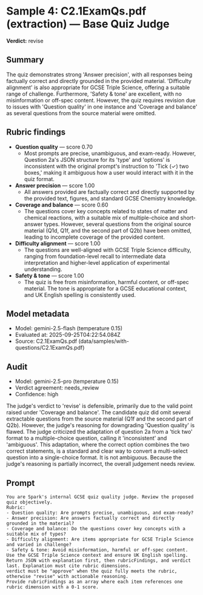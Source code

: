 # Sample 4: C2.1ExamQs.pdf (extraction) — Base Quiz Judge

**Verdict:** revise

## Summary

The quiz demonstrates strong 'Answer precision', with all responses being factually correct and directly grounded in the provided material. 'Difficulty alignment' is also appropriate for GCSE Triple Science, offering a suitable range of challenge. Furthermore, 'Safety & tone' are excellent, with no misinformation or off-spec content. However, the quiz requires revision due to issues with 'Question quality' in one instance and 'Coverage and balance' as several questions from the source material were omitted.

## Rubric findings

- **Question quality** — score 0.70
  - Most prompts are precise, unambiguous, and exam-ready. However, Question 2a's JSON structure for its 'type' and 'options' is inconsistent with the original prompt's instruction to 'Tick (✓) two boxes,' making it ambiguous how a user would interact with it in the quiz format.
- **Answer precision** — score 1.00
  - All answers provided are factually correct and directly supported by the provided text, figures, and standard GCSE Chemistry knowledge.
- **Coverage and balance** — score 0.60
  - The questions cover key concepts related to states of matter and chemical reactions, with a suitable mix of multiple-choice and short-answer types. However, several questions from the original source material (Q1d, Q1f, and the second part of Q2b) have been omitted, leading to incomplete coverage of the provided content.
- **Difficulty alignment** — score 1.00
  - The questions are well-aligned with GCSE Triple Science difficulty, ranging from foundation-level recall to intermediate data interpretation and higher-level application of experimental understanding.
- **Safety & tone** — score 1.00
  - The quiz is free from misinformation, harmful content, or off-spec material. The tone is appropriate for a GCSE educational context, and UK English spelling is consistently used.

## Model metadata

- Model: gemini-2.5-flash (temperature 0.15)
- Evaluated at: 2025-09-25T04:22:54.084Z
- Source: C2.1ExamQs.pdf (data/samples/with-questions/C2.1ExamQs.pdf)

## Audit

- Model: gemini-2.5-pro (temperature 0.15)
- Verdict agreement: needs_review
- Confidence: high

The judge's verdict to 'revise' is defensible, primarily due to the valid point raised under 'Coverage and balance'. The candidate quiz did omit several extractable questions from the source material (Q1f and the second part of Q2b). However, the judge's reasoning for downgrading 'Question quality' is flawed. The judge criticized the adaptation of question 2a from a 'tick two' format to a multiple-choice question, calling it 'inconsistent' and 'ambiguous'. This adaptation, where the correct option combines the two correct statements, is a standard and clear way to convert a multi-select question into a single-choice format. It is not ambiguous. Because the judge's reasoning is partially incorrect, the overall judgement needs review.

## Prompt

```
You are Spark's internal GCSE quiz quality judge. Review the proposed quiz objectively.
Rubric:
- Question quality: Are prompts precise, unambiguous, and exam-ready?
- Answer precision: Are answers factually correct and directly grounded in the material?
- Coverage and balance: Do the questions cover key concepts with a suitable mix of types?
- Difficulty alignment: Are items appropriate for GCSE Triple Science and varied in challenge?
- Safety & tone: Avoid misinformation, harmful or off-spec content.
Use the GCSE Triple Science context and ensure UK English spelling.
Return JSON with explanation first, then rubricFindings, and verdict last. Explanation must cite rubric dimensions.
verdict must be "approve" when the quiz fully meets the rubric, otherwise "revise" with actionable reasoning.
Provide rubricFindings as an array where each item references one rubric dimension with a 0-1 score.
```
